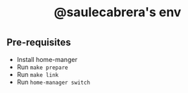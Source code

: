 <div align="center">
  <h1>@saulecabrera's env<h1>
</div>

## Pre-requisites

- Install home-manger
- Run `make prepare`
- Run `make link`
- Run `home-manager switch`
